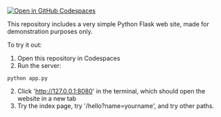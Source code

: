[![Open in GitHub Codespaces](https://github.com/codespaces/badge.svg)](https://github.com/codespaces/new?hide_repo_select=true&repo=pamelafox%2Fsimple-flask-server-example)

This repository includes a very simple Python Flask web site, made for demonstration purposes only.

To try it out:

1. Open this repository in Codespaces
2. Run the server:

```console
python app.py
```

2. Click 'http://127.0.0.1:8080' in the terminal, which should open the website in a new tab
3. Try the index page, try '/hello?name=yourname', and try other paths.